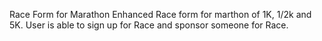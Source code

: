 Race Form for Marathon
Enhanced Race form for marthon of 1K, 1/2k and 5K. User is able to sign up for Race and sponsor someone for Race.
